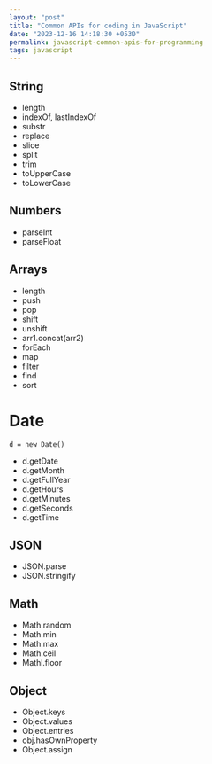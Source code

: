 ```yaml
---
layout: "post"
title: "Common APIs for coding in JavaScript"
date: "2023-12-16 14:18:30 +0530"
permalink: javascript-common-apis-for-programming
tags: javascript
---
```


## String

- length
- indexOf, lastIndexOf
- substr
- replace
- slice
- split
- trim
- toUpperCase
- toLowerCase

## Numbers

- parseInt
- parseFloat

## Arrays

- length
- push
- pop
- shift
- unshift
- arr1.concat(arr2)
- forEach
- map
- filter
- find
- sort

# Date

`d = new Date()`

- d.getDate
- d.getMonth
- d.getFullYear
- d.getHours
- d.getMinutes
- d.getSeconds
- d.getTime

## JSON

- JSON.parse
- JSON.stringify

## Math

- Math.random
- Math.min
- Math.max
- Math.ceil
- Mathl.floor

## Object

- Object.keys
- Object.values
- Object.entries
- obj.hasOwnProperty
- Object.assign
